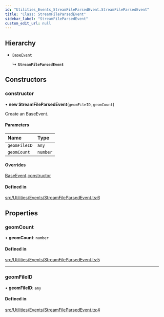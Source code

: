 ```yaml
---
id: "Utilities_Events_StreamFileParsedEvent.StreamFileParsedEvent"
title: "Class: StreamFileParsedEvent"
sidebar_label: "StreamFileParsedEvent"
custom_edit_url: null
---
```




## Hierarchy

- [`BaseEvent`](../Utilities_BaseEvent.BaseEvent)

  ↳ **`StreamFileParsedEvent`**

## Constructors

### constructor

• **new StreamFileParsedEvent**(`geomFileID`, `geomCount`)

Create an BaseEvent.

#### Parameters

| Name | Type |
| :------ | :------ |
| `geomFileID` | `any` |
| `geomCount` | `number` |

#### Overrides

[BaseEvent](../Utilities_BaseEvent.BaseEvent).[constructor](../Utilities_BaseEvent.BaseEvent#constructor)

#### Defined in

[src/Utilities/Events/StreamFileParsedEvent.ts:6](https://github.com/ZeaInc/zea-engine/blob/1fac85723/src/Utilities/Events/StreamFileParsedEvent.ts#L6)

## Properties

### geomCount

• **geomCount**: `number`

#### Defined in

[src/Utilities/Events/StreamFileParsedEvent.ts:5](https://github.com/ZeaInc/zea-engine/blob/1fac85723/src/Utilities/Events/StreamFileParsedEvent.ts#L5)

___

### geomFileID

• **geomFileID**: `any`

#### Defined in

[src/Utilities/Events/StreamFileParsedEvent.ts:4](https://github.com/ZeaInc/zea-engine/blob/1fac85723/src/Utilities/Events/StreamFileParsedEvent.ts#L4)

